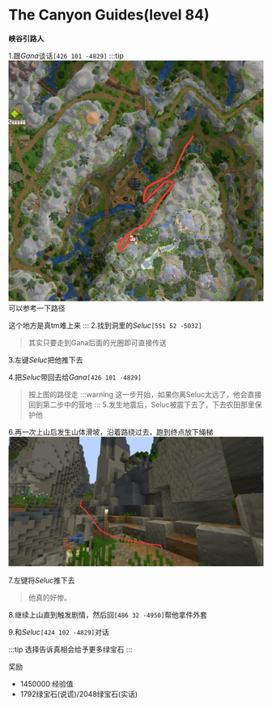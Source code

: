 # The Canyon Guides(level 84)
**峡谷引路人**

1.跟*Gana*谈话`[426 101 -4829]`
:::tip
![](/assets/img/lvl84-1.jpg)
可以参考一下路径

这个地方是真tm难上来
:::
2.找到洞里的*Seluc*`[551 52 -5032]`
>其实只要走到Gana后面的光圈即可直接传送

3.左键*Seluc*把他推下去

4.把*Seluc*带回去给*Gana*`[426 101 -4829]`
>按上图的路径走
:::warning
这一步开始，如果你离Seluc太远了，他会直接回到第二步中的营地
:::
5.发生地震后，Seluc被震下去了，下去农田那里保护他

6.再一次上山后发生山体滑坡，沿着路绕过去，跑到终点放下绳梯
![](/assets/img/lvl84-2.jpg)

7.左键将*Seluc*推下去
>他真的好惨。

8.继续上山直到触发剧情，然后回`[486 32 -4950]`帮他拿件外套

9.和*Seluc*`[424 102 -4829]`对话

:::tip
选择告诉真相会给予更多绿宝石
:::

奖励
+ 1450000 经验值
+ 1792绿宝石(说谎)/2048绿宝石(实话)